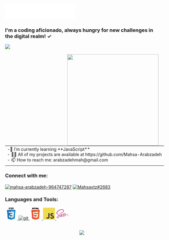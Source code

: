 <img src="images/svg/header_en.svg"></img>
<h3>I'm a coding aficionado, always hungry for new challenges in the digital realm! &#x2713;</h3>

[![](https://visitcount.itsvg.in/api?id=Mahsa-Arabzadeh&icon=5&color=6)](https://visitcount.itsvg.in) <br>

  <img align="right" style="width: 300px;height: 300px;bottom:200px" src="https://user-images.githubusercontent.com/74038190/219923809-b86dc415-a0c2-4a38-bc88-ad6cf06395a8.gif"></img>


<table style="width:800px;align:center;">
  <tr>
    <td>
      -🌱 I’m currently learning  **JavaScript** <br>
      - 👨‍💻 All of my projects are available at https://github.com/Mahsa-Arabzadeh <br>
      - 📫 How to reach me: arabzadehmah@gmail.com
    </td>
  </tr>
</table>

  <h3 align="left">Connect with me:</h3>
<p align="left">
<a href="https://linkedin.com/in/mahsa-arabzadeh-964747287" target="blank"><img align="center" src="https://raw.githubusercontent.com/rahuldkjain/github-profile-readme-generator/master/src/images/icons/Social/linked-in-alt.svg" alt="mahsa-arabzadeh-964747287" height="30" width="40" /></a>
<a href="https://discord.gg/Mahsaxtz#2683" target="blank"><img align="center" src="https://raw.githubusercontent.com/rahuldkjain/github-profile-readme-generator/master/src/images/icons/Social/discord.svg" alt="Mahsaxtz#2683" height="30" width="40" /></a>
</p>


  <h3 align="left">Languages and Tools:</h3>
<p align="left"> <a href="https://www.w3schools.com/css/" target="_blank" rel="noreferrer"> <img src="https://raw.githubusercontent.com/devicons/devicon/master/icons/css3/css3-original-wordmark.svg" alt="css3" width="40" height="40"/> </a> <a href="https://git-scm.com/" target="_blank" rel="noreferrer"> <img src="https://www.vectorlogo.zone/logos/git-scm/git-scm-icon.svg" alt="git" width="40" height="40"/> </a> <a href="https://www.w3.org/html/" target="_blank" rel="noreferrer"> <img src="https://raw.githubusercontent.com/devicons/devicon/master/icons/html5/html5-original-wordmark.svg" alt="html5" width="40" height="40"/> </a> <a href="https://developer.mozilla.org/en-US/docs/Web/JavaScript" target="_blank" rel="noreferrer"> <img src="https://raw.githubusercontent.com/devicons/devicon/master/icons/javascript/javascript-original.svg" alt="javascript" width="40" height="40"/> </a> <a href="https://sass-lang.com" target="_blank" rel="noreferrer"> <img src="https://raw.githubusercontent.com/devicons/devicon/master/icons/sass/sass-original.svg" alt="sass" width="40" height="40"/> </a> </p> <br>
 <div width="100%" align="center">
  <img  src="http://github-profile-summary-cards.vercel.app/api/cards/profile-details?username=Mahsa-Arabzadeh&theme=transparent"/>
</div>
<br>

